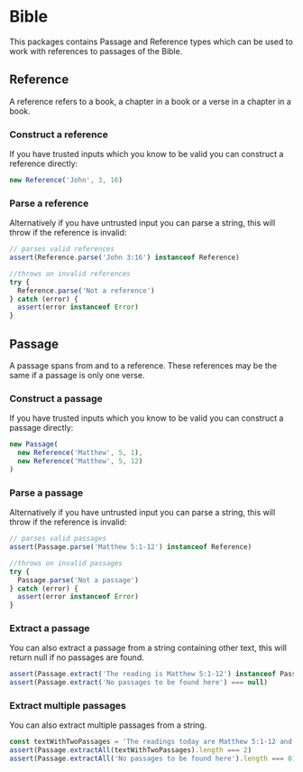 # Bible

This packages contains Passage and Reference types which can be used to work with references to passages of the Bible.

## Reference

A reference refers to a book, a chapter in a book or a verse in a chapter in a book.

### Construct a reference

If you have trusted inputs which you know to be valid you can construct a reference directly:

```ts
new Reference('John', 3, 16)
```

### Parse a reference

Alternatively if you have untrusted input you can parse a string, this will throw if the reference is invalid:

```ts
// parses valid references
assert(Reference.parse('John 3:16') instanceof Reference)

//throws on invalid references
try {
  Reference.parse('Not a reference')
} catch (error) {
  assert(error instanceof Error)
}
```

## Passage

A passage spans from and to a reference. These references may be the same if a passage is only one verse.

### Construct a passage

If you have trusted inputs which you know to be valid you can construct a passage directly:

```ts
new Passage(
  new Reference('Matthew', 5, 1),
  new Reference('Matthew', 5, 12)
)
```

### Parse a passage

Alternatively if you have untrusted input you can parse a string, this will throw if the reference is invalid:

```ts
// parses valid passages
assert(Passage.parse('Matthew 5:1-12') instanceof Reference)

//throws on invalid passages
try {
  Passage.parse('Not a passage')
} catch (error) {
  assert(error instanceof Error)
}
```

### Extract a passage

You can also extract a passage from a string containing other text, this will return null if no passages are found.

```ts
assert(Passage.extract('The reading is Matthew 5:1-12') instanceof Passage)
assert(Passage.extract('No passages to be found here') === null)
```

### Extract multiple passages

You can also extract multiple passages from a string.

```ts
const textWithTwoPassages = 'The readings today are Matthew 5:1-12 and John 3:16'
assert(Passage.extractAll(textWithTwoPassages).length === 2)
assert(Passage.extractAll('No passages to be found here').length === 0)
```


